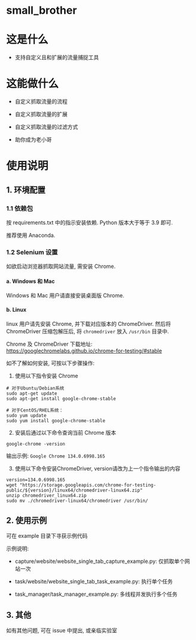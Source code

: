 # small_brother

# 这是什么

- 支持自定义且和扩展的流量捕捉工具


# 这能做什么

- 自定义抓取流量的流程

- 自定义抓取流量的扩展

- 自定义抓取流量的过滤方式

- 助你成为老小哥

# 使用说明

## 1. 环境配置

### 1.1 依赖包

按 requirements.txt 中的指示安装依赖. Python 版本大于等于 3.9 即可.

推荐使用 Anaconda.

### 1.2 Selenium 设置
如欲启动浏览器抓取网站流量, 需安装 Chrome.

#### a. Windows 和 Mac

Windows 和 Mac 用户请直接安装桌面版 Chrome.

#### b. Linux
linux 用户请先安装 Chrome, 并下载对应版本的 ChromeDriver. 
然后将 ChromeDriver 压缩包解压后, 将 `chromedriver` 放入 `/usr/bin` 目录中.

Chrome 及 ChromeDriver 下载地址: https://googlechromelabs.github.io/chrome-for-testing/#stable

如不了解如何安装, 可按以下步骤操作:

1. 使用以下指令安装 Chrome
```shell
# 对于Ubuntu/Debian系统
sudo apt-get update
sudo apt-get install google-chrome-stable

# 对于CentOS/RHEL系统：
sudo yum update
sudo yum install google-chrome-stable
```

2. 安装后通过以下命令查询当前 Chrome 版本
```shell
google-chrome -version
```
输出示例: `Google Chrome 134.0.6998.165`

3. 使用以下命令安装ChromeDriver, version请改为上一个指令输出的内容
```shell
version=134.0.6998.165
wget "https://storage.googleapis.com/chrome-for-testing-public/${version}/linux64/chromedriver-linux64.zip"
unzip chromedriver_linux64.zip
sudo mv ./chromedriver-linux64/chromedriver /usr/bin/
```

## 2. 使用示例

可在 example 目录下寻获示例代码

示例说明:

- capture/website/website_single_tab_capture_example.py: 仅抓取单个网站一次

- task/website/website_single_tab_task_example.py: 执行单个任务

- task_manager/task_manager_example.py: 多线程并发执行多个任务

## 3. 其他

如有其他问题, 可在 issue 中提出, 或亲临实验室